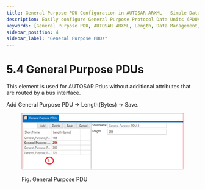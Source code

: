 ```yaml
---
title: General Purpose PDU Configuration in AUTOSAR ARXML - Simple Data Management
description: Easily configure General Purpose Protocol Data Units (PDUs) in AUTOSAR ARXML files by specifying the length in bytes. Streamline your data management processes with straightforward PDU configuration to support various communication requirements within your automotive system.
keywords: [General Purpose PDU, AUTOSAR ARXML, Length, Data Management, Protocol Data Unit]
sidebar_position: 4
sidebar_label: "General Purpose PDUs"
---
```


# 5.4 General Purpose PDUs 

This element is used for AUTOSAR Pdus without additional attributes that are routed by a bus interface.

Add General Purpose PDU → Length(Bytes) → Save.

<div class="text--center">

<figure>

![General Purpose PDU](../assets/image36.webp "- General Purpose PDU")
<figcaption>Fig. General Purpose PDU</figcaption>
</figure>
</div>